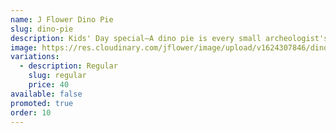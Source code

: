 ```yaml
---
name: J Flower Dino Pie
slug: dino-pie
description: Kids' Day special–A dino pie is every small archeologist's dream
image: https://res.cloudinary.com/jflower/image/upload/v1624307846/dino-cake_ma9sqd.jpg
variations:
  - description: Regular
    slug: regular
    price: 40
available: false
promoted: true
order: 10
---
```

